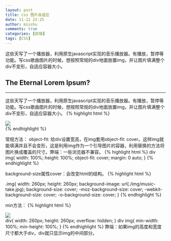 ```yaml
---
layout: post
title: css 图片自适应
date: 11-12 22:25
author: misshu
comments: true
categories: [前端]
tags: [CSS] 
---
```


这些天写了一个播放器，利用原生javascript实现的音乐播放器。有播放，暂停等功能。写css歌曲图片的时候，想按照常规的div地面放置img，并让图片填满整个div不变形，自适应容器大小。

## The Eternal Lorem Ipsum? 
-----

这些天写了一个播放器，利用原生javascript实现的音乐播放器。有播放，暂停等功能。写css歌曲图片的时候，想按照常规的div地面放置img，并让图片填满整个div不变形，自适应容器大小。
{% highlight html %}
<div style="width:260px;hieght:260px;">
    <img src="./img/music-take.jpg">
</div>
{% endhighlight %}

常规方法：
object-fit: 给div设置宽高，在img套用object-fit: cover。这样img就能填满并且不会变形，这是利用img作为一个引导图片的容器，利用替换的方法将图片换成覆盖的尺寸。弊端：一些浏览器不兼容。
{% highlight html %}
div img{
    width: 100%;
    height: 100%;
    object-fit: cover;
    margin: 0 auto;
}
{% endhighlight %}

background-size属性cover：会改变html的结构。
{% highlight html %}
<div class="img"></div>
.img{
    width: 260px;
    height: 260px;
    background-image: url(./img/music-take.jpg);
    background-size: cover;
    -moz-background-size: cover;
    -webkit-background-size: cover;
    -o-background-size: cover;
}
{% endhighlight %}

min方法：
{% highlight html %}
<div style="width:260px;hieght:260px;">
    <img src="./img/music-take.jpg">
</div>
div{
    width: 260px;
    height: 260px;
    overflow: hidden;
}
div img{
    min-width: 100%;
    min-height: 100%;
}
{% endhighlight %}
弊端：如果img的高度和宽度尺寸都大于div，div就只显示img的中间部分。

